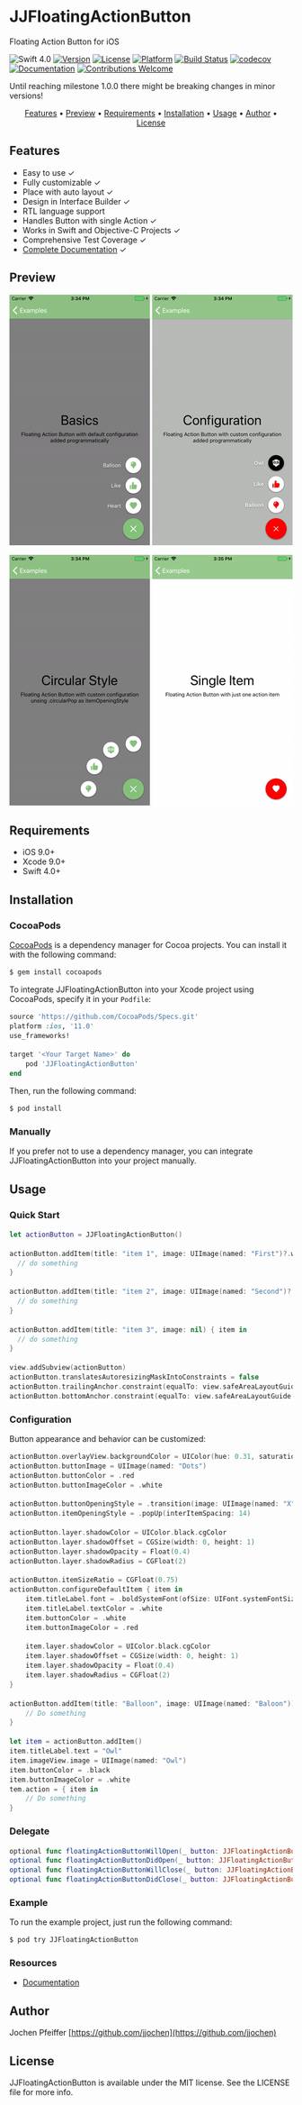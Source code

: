 # JJFloatingActionButton
Floating Action Button for iOS

![Swift 4.0](https://img.shields.io/badge/Swift-4.0-orange.svg) [![Version](https://img.shields.io/cocoapods/v/JJFloatingActionButton.svg?style=flat)](https://cocoapods.org/pods/JJFloatingActionButton) [![License](https://img.shields.io/cocoapods/l/JJFloatingActionButton.svg?style=flat)](https://cocoapods.org/pods/JJFloatingActionButton) [![Platform](https://img.shields.io/cocoapods/p/JJFloatingActionButton.svg?style=flat)](https://cocoapods.org/pods/JJFloatingActionButton) [![Build Status](https://circleci.com/gh/jjochen/JJFloatingActionButton.svg?style=shield)](https://circleci.com/gh/jjochen/JJFloatingActionButton) [![codecov](https://codecov.io/gh/jjochen/JJFloatingActionButton/branch/master/graph/badge.svg)](https://codecov.io/gh/jjochen/JJFloatingActionButton) [![Documentation](https://jjochen.github.io/JJFloatingActionButton/badge.svg)](https://jjochen.github.io/JJFloatingActionButton) [![Contributions Welcome](https://img.shields.io/badge/contributions-welcome-brightgreen.svg?style=flat)](https://github.com/jjochen/JJFloatingActionButton/issues)

Until reaching milestone 1.0.0 there might be breaking changes in minor versions!

<p align="center">
  <a href="#features">Features</a> • <a href="#preview">Preview</a> • <a href="#requirements">Requirements</a> • <a href="#installation">Installation</a> • <a href="#usage">Usage</a> • <a href="#author">Author</a> • <a href="#license">License</a>
</p>


## <a name="features"></a>Features

- Easy to use  ✓
- Fully customizable  ✓
- Place with auto layout  ✓
- Design in Interface Builder  ✓
- RTL language support
- Handles Button with single Action  ✓
- Works in Swift and Objective-C Projects  ✓
- Comprehensive Test Coverage  ✓
- [Complete Documentation](https://jjochen.github.io/JJFloatingActionButton)  ✓


## <a name="preview"></a>Preview

<p align="center">
  <img src="https://github.com/jjochen/JJFloatingActionButton/raw/master/Images/JJFloatingActionButtonBasics.gif" width='250' alt="Preview Basics"> 
  <img src="https://github.com/jjochen/JJFloatingActionButton/raw/master/Images/JJFloatingActionButtonConfiguration.gif" width='250' alt="Preview Configuration"> 
</p>
<p align="center">
  <img src="https://github.com/jjochen/JJFloatingActionButton/raw/master/Images/JJFloatingActionButtonCircularPop.gif" width='250' alt="Preview Circular Pop"> 
  <img src="https://github.com/jjochen/JJFloatingActionButton/raw/master/Images/JJFloatingActionButtonSingleItem.gif" width='250' alt="Preview Single Item">
</p>


## <a name="requirements"></a>Requirements

- iOS 9.0+
- Xcode 9.0+
- Swift 4.0+


## <a name="installation"></a>Installation

### CocoaPods

[CocoaPods](http://cocoapods.org) is a dependency manager for Cocoa projects. You can install it with the following command:

```bash
$ gem install cocoapods
```

To integrate JJFloatingActionButton into your Xcode project using CocoaPods, specify it in your `Podfile`:

```ruby
source 'https://github.com/CocoaPods/Specs.git'
platform :ios, '11.0'
use_frameworks!

target '<Your Target Name>' do
    pod 'JJFloatingActionButton'
end
```

Then, run the following command:

```bash
$ pod install
```

### Manually

If you prefer not to use a dependency manager, you can integrate JJFloatingActionButton into your project manually.


## <a name="usage"></a>Usage

### Quick Start

```swift
let actionButton = JJFloatingActionButton()

actionButton.addItem(title: "item 1", image: UIImage(named: "First")?.withRenderingMode(.alwaysTemplate)) { item in
  // do something
}

actionButton.addItem(title: "item 2", image: UIImage(named: "Second")?.withRenderingMode(.alwaysTemplate)) { item in
  // do something
}

actionButton.addItem(title: "item 3", image: nil) { item in
  // do something
}

view.addSubview(actionButton)
actionButton.translatesAutoresizingMaskIntoConstraints = false
actionButton.trailingAnchor.constraint(equalTo: view.safeAreaLayoutGuide.trailingAnchor, constant: -16).isActive = true
actionButton.bottomAnchor.constraint(equalTo: view.safeAreaLayoutGuide.bottomAnchor, constant: -16).isActive = true
```

### Configuration

Button appearance and behavior can be customized:

```swift
actionButton.overlayView.backgroundColor = UIColor(hue: 0.31, saturation: 0.37, brightness: 0.10, alpha: 0.30)
actionButton.buttonImage = UIImage(named: "Dots")
actionButton.buttonColor = .red
actionButton.buttonImageColor = .white

actionButton.buttonOpeningStyle = .transition(image: UIImage(named: "X"))
actionButton.itemOpeningStyle = .popUp(interItemSpacing: 14)

actionButton.layer.shadowColor = UIColor.black.cgColor
actionButton.layer.shadowOffset = CGSize(width: 0, height: 1)
actionButton.layer.shadowOpacity = Float(0.4)
actionButton.layer.shadowRadius = CGFloat(2)

actionButton.itemSizeRatio = CGFloat(0.75)
actionButton.configureDefaultItem { item in
    item.titleLabel.font = .boldSystemFont(ofSize: UIFont.systemFontSize)
    item.titleLabel.textColor = .white
    item.buttonColor = .white
    item.buttonImageColor = .red

    item.layer.shadowColor = UIColor.black.cgColor
    item.layer.shadowOffset = CGSize(width: 0, height: 1)
    item.layer.shadowOpacity = Float(0.4)
    item.layer.shadowRadius = CGFloat(2)
}

actionButton.addItem(title: "Balloon", image: UIImage(named: "Baloon")) { item in
    // Do something
}

let item = actionButton.addItem()
item.titleLabel.text = "Owl"
item.imageView.image = UIImage(named: "Owl")
item.buttonColor = .black
item.buttonImageColor = .white
tem.action = { item in
    // Do something
}
```

### Delegate

```swift
optional func floatingActionButtonWillOpen(_ button: JJFloatingActionButton)
optional func floatingActionButtonDidOpen(_ button: JJFloatingActionButton)
optional func floatingActionButtonWillClose(_ button: JJFloatingActionButton)
optional func floatingActionButtonDidClose(_ button: JJFloatingActionButton)
```

### Example

To run the example project, just run the following command:

```bash
$ pod try JJFloatingActionButton
```

### Resources

- [Documentation](https://jjochen.github.io/JJFloatingActionButton/)


## <a name="author"></a>Author

Jochen Pfeiffer [https://github.com/jjochen](https://github.com/jjochen)


## <a name="license"></a>License

JJFloatingActionButton is available under the MIT license. See the LICENSE file for more info.
